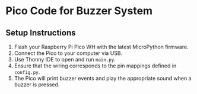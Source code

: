 # Pico Code for Buzzer System

## Setup Instructions

1. Flash your Raspberry Pi Pico WH with the latest MicroPython firmware.
2. Connect the Pico to your computer via USB.
3. Use Thonny IDE to open and run `main.py`.
4. Ensure that the wiring corresponds to the pin mappings defined in `config.py`.
5. The Pico will print buzzer events and play the appropriate sound when a buzzer is pressed.
